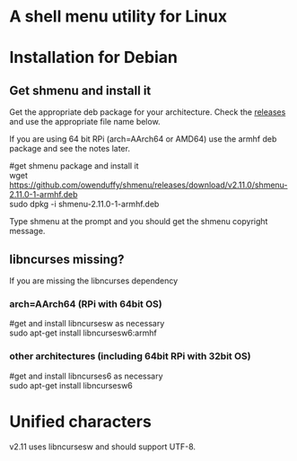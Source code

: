 # A shell menu utility for Linux

# Installation for Debian
## Get shmenu and install it
Get the appropriate deb package for your architecture. Check the [releases](https://github.com/owenduffy/shmenu/releases) and use the
appropriate file name below.

If you are using 64 bit RPi (arch=AArch64 or AMD64) use the armhf deb package and see the notes later.

#get shmenu package and install it  
wget https://github.com/owenduffy/shmenu/releases/download/v2.11.0/shmenu-2.11.0-1-armhf.deb  
sudo dpkg -i shmenu-2.11.0-1-armhf.deb

Type shmenu at the prompt and you should get the shmenu copyright message.

## libncurses missing?

If you are missing the libncurses dependency

### arch=AArch64 (RPi with 64bit OS)

#get and install libncursesw as necessary  
sudo apt-get install libncursesw6:armhf

### other architectures (including 64bit RPi with 32bit OS)

#get and install libncurses6 as necessary  
sudo apt-get install libncursesw6

# Unified characters

v2.11 uses libncursesw and should support UTF-8.

